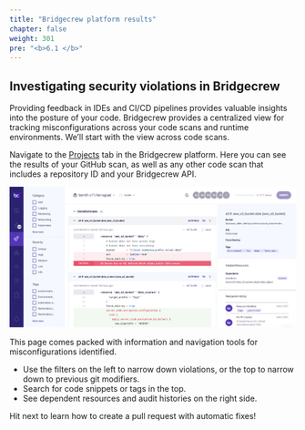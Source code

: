 ```yaml
---
title: "Bridgecrew platform results"
chapter: false
weight: 301
pre: "<b>6.1 </b>"
---
```


## Investigating security violations in Bridgecrew

Providing feedback in IDEs and CI/CD pipelines provides valuable insights into the posture of your code. Bridgecrew provides a centralized view for tracking misconfigurations across your code scans and runtime environments. We’ll start with the view across code scans.

Navigate to the [Projects](https://www.bridgecrew.cloud/projects) tab in the Bridgecrew platform. Here you can see the results of your GitHub scan, as well as any other code scan that includes a repository ID and your Bridgecrew API.

![Bridgecrew Projects page](images/bridgecrew_projects.png "Bridgecrew Projects page")

This page comes packed with information and navigation tools for misconfigurations identified. 

* Use the filters on the left to narrow down violations, or the top to narrow down to previous git modifiers.
* Search for code snippets or tags in the top. 
* See dependent resources and audit histories on the right side.

Hit next to learn how to create a pull request with automatic fixes!